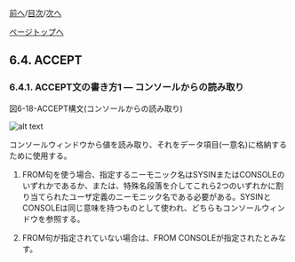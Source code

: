 <!--navi start1-->
[前へ](6-3.md)/[目次](https://momo2584.github.io/opensourcecobol.github.io/markdown/TOC.html)/[次へ](6-4-2.md)
<!--navi end1-->
<!--navi start2-->

[ページトップへ](6-4-1.md)
<!--navi end2-->
## 6.4. ACCEPT

### 6.4.1. ACCEPT文の書き方1 ― コンソールからの読み取り

図6-18-ACCEPT構文(コンソールからの読み取り)

![alt text](Image/6-18.png)

コンソールウィンドウから値を読み取り、それをデータ項目(一意名)に格納するために使用する。

1. FROM句を使う場合、指定するニーモニック名はSYSINまたはCONSOLEのいずれかであるか、または、特殊名段落を介してこれら2つのいずれかに割り当てられたユーザ定義のニーモニック名である必要がある。SYSINとCONSOLEは同じ意味を持つものとして使われ、どちらもコンソールウィンドウを参照する。

2. FROM句が指定されていない場合は、FROM CONSOLEが指定されたとみなす。

